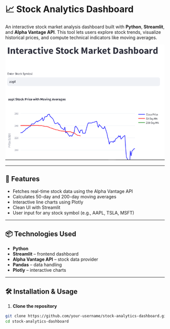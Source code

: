 # 📈 Stock Analytics Dashboard

An interactive stock market analysis dashboard built with **Python**, **Streamlit**, and **Alpha Vantage API**. This tool lets users explore stock trends, visualize historical prices, and compute technical indicators like moving averages.

![App Screenshot](screenshot/stock.png)

---

## 🔧 Features

- Fetches real-time stock data using the Alpha Vantage API
- Calculates 50-day and 200-day moving averages
- Interactive line charts using Plotly
- Clean UI with Streamlit
- User input for any stock symbol (e.g., AAPL, TSLA, MSFT)

---

## 📦 Technologies Used

- **Python**
- **Streamlit** – frontend dashboard
- **Alpha Vantage API** – stock data provider
- **Pandas** – data handling
- **Plotly** – interactive charts

---

## 🛠️ Installation & Usage

1. **Clone the repository**

```bash
git clone https://github.com/your-username/stock-analytics-dashboard.git
cd stock-analytics-dashboard
